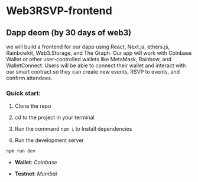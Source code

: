 # Web3RSVP-frontend

## Dapp deom (by 30 days of web3)

we will build a frontend for our dapp using React, Next.js, ethers.js, Rainbowkit, Web3.Storage, and The Graph. Our app will work with Coinbase Wallet or other user-controlled wallets like MetaMask, Rainbow, and WalletConnect. Users will be able to connect their wallet and interact with our smart contract so they can create new events, RSVP to events, and confirm attendees.

### Quick start:

1. Clone the repo

2. cd to the project in your terminal

3. Run the command `npm i` to Install dependencies

4. Run the development server

```bash
npm run dev
```

-   **Wallet**: _Coinbase_

-   **Testnet**: _Mumbai_
